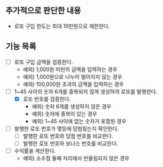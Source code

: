 ## 추가적으로 판단한 내용
- 로또 구입 한도는 최대 10만원으로 제한한다.

## 기능 목록
- [ ] 로또 구입 금액을 검증한다.
  - 예외) 1,000원 미만의 금액을 입력하는 경우
  - 예외) 1,000원으로 나누어 떨어지지 않는 경우
  - 예외) 100,000원 초과의 금액을 입력하는 경우
- [ ] 1~45 사이의 숫자 6개를 중복되지 않게 생성하여 로또를 발행한다.
  - [x] 로또 번호를 검증한다.
    - 예외) 숫자 6개를 생성하지 않은 경우
    - 예외) 숫자에 중복이 있는 경우
    - 예외) 1~45 사이에 없는 숫자가 포함된 경우
- [ ] 발행한 로또 번호가 몇등에 당첨됬는지 확인한다.
  - [ ] 발행한 로또 번호와 당첨 번호를 비교한다.
  - [ ] 발행한 로또 번호와 보너스 번호를 비교한다.
- [ ] 수익률을 계산한다.
  - 예외) 소수점 둘째 자리에서 반올림되지 않은 경우